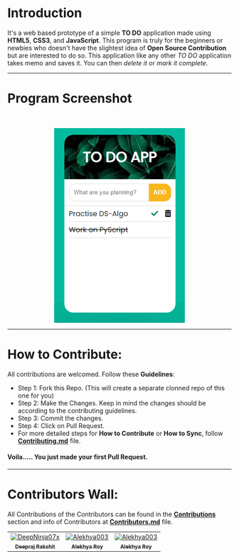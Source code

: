 # Introduction

It's a web based prototype of a simple __TO DO__ application made using __HTML5__, __CSS3__, and __JavaScript__. This program is truly for the beginners or newbies who doesn't have the slightest idea of __Open Source Contribution__ but are interested to do so. This application like any other _TO DO_ application takes memo and saves it. You can then _delete it_ or _mark it complete_.

---
# Program Screenshot

<br>
<p align="center"><img src="https://github.com/DeepNinja07x/To-Do-App/blob/master/To%20Do%20App/img/to-do-app-screenshot.png" align="center" alt="screenshot"></p>

---
# How to Contribute:

All contributions are welcomed. Follow these __Guidelines__:
- Step 1: Fork this Repo. (This will create a separate clonned repo of this one for you)
- Step 2: Make the Changes. Keep in mind the changes should be according to the contributing guidelines.
- Step 3: Commit the changes.
- Step 4: Click on Pull Request.
- For more detailed steps for __How to Contribute__ or __How to Sync__, follow [__Contributing.md__](https://github.com/DeepNinja07x/To-Do-App/blob/master/CONTRIBUTING.md) file.
#### Voila..... You just made your first Pull Request.

---
# Contributors Wall:

All Contributions of the Contributors can be found in the [__Contributions__](https://github.com/DeepNinja07x/To-Do-App/graphs/contributors) section and info of Contributors at [__Contributors.md__](https://github.com/DeepNinja07x/To-Do-App/blob/master/Contributors.md) file.
<table>
  <tr>
    <td align="center">
      <a href="https://github.com/DeepNinja07x">
              <img src="https://avatars0.githubusercontent.com/u/52314477?s=400&u=1887ecc3afa1e867af50336a3af7ed56b21dc604&v=4" width="100px;" alt="DeepNinja07x"/><br />
              <sub>
                  <b>
                      <strong>Deepraj Rakshit</strong>
                  </b>
              </sub>
          </a>
      </td>
    <td align="center">
      <a href="https://github.com/Alekhya003">
              <img src="https://avatars2.githubusercontent.com/u/69395178?s=400&u=c33cc751d7e9bc66730e91e4a901ee9ba2e01a0b&v=4" width="100px;" alt="Alekhya003"/><br />
              <sub>
                  <b>
                      <strong>Alekhya Roy</strong>
                  </b>
              </sub>
          </a>
      </td>
     <td align="center">
      <a href="https://github.com/Alekhya003">
              <img src="https://avatars2.githubusercontent.com/u/69395178?s=400&u=c33cc751d7e9bc66730e91e4a901ee9ba2e01a0b&v=4" width="100px;" alt="Alekhya003"/><br />
              <sub>
                  <b>
                      <strong>Alekhya Roy</strong>
                  </b>
              </sub>
          </a>
      </td>
